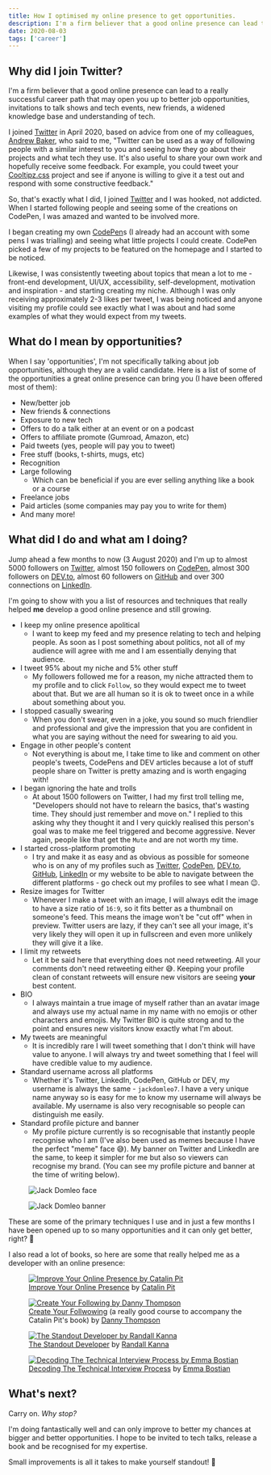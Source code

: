 ```yaml
---
title: How I optimised my online presence to get opportunities.
description: I'm a firm believer that a good online presence can lead to a really successful career path that may open you up to better job opportunities...
date: 2020-08-03
tags: ['career']
---
```


## Why did I join Twitter?

I'm a firm believer that a good online presence can lead to a really successful career path that may open you up to better job opportunities, invitations to talk shows and tech events, new friends, a widened knowledge base and understanding of tech.

I joined [Twitter](https://twitter.com/jackdomleo7) in April 2020, based on advice from one of my colleagues, [Andrew Baker](https://twitter.com/ajbkr), who said to me, "Twitter can be used as a way of following people with a similar interest to you and seeing how they go about their projects and what tech they use. It's also useful to share your own work and hopefully receive some feedback. For example, you could tweet your [Cooltipz.css](https://cooltipz.jackdomleo.dev) project and see if anyone is willing to give it a test out and respond with some constructive feedback."

So, that's exactly what I did, I joined [Twitter](https://twitter.com/jackdomleo7) and I was hooked, not addicted. When I started following people and seeing some of the creations on CodePen, I was amazed and wanted to be involved more.

I began creating my own [CodePen](https://codepen.io/jackdomleo7)s (I already had an account with some pens I was trialling) and seeing what little projects I could create. CodePen picked a few of my projects to be featured on the homepage and I started to be noticed.

Likewise, I was consistently tweeting about topics that mean a lot to me - front-end development, UI/UX, accessibility, self-development, motivation and inspiration - and starting creating my niche. Although I was only receiving approximately 2-3 likes per tweet, I was being noticed and anyone visiting my profile could see exactly what I was about and had some examples of what they would expect from my tweets.

## What do I mean by opportunities?

When I say 'opportunities', I'm not specifically talking about job opportunities, although they are a valid candidate. Here is a list of some of the opportunities a great online presence can bring you (I have been offered most of them):
- New/better job
- New friends & connections
- Exposure to new tech
- Offers to do a talk either at an event or on a podcast
- Offers to affiliate promote (Gumroad, Amazon, etc)
- Paid tweets (yes, people will pay you to tweet)
- Free stuff (books, t-shirts, mugs, etc)
- Recognition
- Large following
  - Which can be beneficial if you are ever selling anything like a book or a course
- Freelance jobs
- Paid articles (some companies may pay you to write for them)
- And many more!

## What did I do and what am I doing?

Jump ahead a few months to now (3 August 2020) and I'm up to almost 5000 followers on [Twitter](https://twitter.com/jackdomleo7), almost 150 followers on [CodePen](https://codepen.io/jackdomleo7), almost 300 followers on [DEV.to](https://dev.to/jackdomleo7), almost 60 followers on [GitHub](https://github.com/jackdomleo7) and over 300 connections on [LinkedIn](https://linkedin/in/jackdomleo7).

I'm going to show with you a list of resources and techniques that really helped **me** develop a good online presence and still growing.

- I keep my online presence apolitical
  - I want to keep my feed and my presence relating to tech and helping people. As soon as I post something about politics, not all of my audience will agree with me and I am essentially denying that audience.
- I tweet 95% about my niche and 5% other stuff
  - My followers followed me for a reason, my niche attracted them to my profile and to click `Follow`, so they would expect me to tweet about that. But we are all human so it is ok to tweet once in a while about something about you.
- I stopped casually swearing
  - When you don't swear, even in a joke, you sound so much friendlier and professional and give the impression that you are confident in what you are saying without the need for swearing to aid you.
- Engage in other people's content
  - Not everything is about me, I take time to like and comment on other people's tweets, CodePens and DEV articles because a lot of stuff people share on Twitter is pretty amazing and is worth engaging with!
- I began ignoring the hate and trolls
  - At about 1500 followers on Twitter, I had my first troll telling me, "Developers should not have to relearn the basics, that's wasting time. They should just remember and move on." I replied to this asking why they thought it and I very quickly realised this person's goal was to make me feel triggered and become aggressive. Never again, people like that get the `Mute` and are not worth my time.
- I started cross-platform promoting
  - I try and make it as easy and as obvious as possible for someone who is on any of my profiles such as [Twitter](https://twitter.com/jackdomleo7), [CodePen](https://codepen.io/jackdomleo7), [DEV.to](https://dev.to/jackdomleo7), [GitHub](https://github.com/jackdomleo7), [LinkedIn](https://linkedin/in/jackdomleo7) or <nuxt-link to="/">my website</nuxt-link> to be able to navigate between the different platforms - go check out my profiles to see what I mean 😉.
- Resize images for Twitter
  - Whenever I make a tweet with an image, I will always edit the image to have a size ratio of `16:9`, so it fits better as a thumbnail on someone's feed. This means the image won't be "cut off" when in preview. Twitter users are lazy, if they can't see all your image, it's very likely they will open it up in fullscreen and even more unlikely they will give it a like.
- I limit my retweets
  - Let it be said here that everything does not need retweeting. All your comments don't need retweeting either 😅. Keeping your profile clean of constant retweets will ensure new visitors are seeing **your** best content.
- BIO
  - I always maintain a true image of myself rather than an avatar image and always use my actual name in my name with no emojis or other characters and emojis. My Twitter BIO is quite strong and to the point and ensures new visitors know exactly what I'm about.
- My tweets are meaningful
  - It is incredibly rare I will tweet something that I don't think will have value to anyone. I will always try and tweet something that I feel will have credible value to my audience.
- Standard username across all platforms
  - Whether it's Twitter, LinkedIn, CodePen, GitHub or DEV, my username is always the same - `jackdomleo7`. I have a very unique name anyway so is easy for me to know my username will always be available. My username is also very recognisable so people can distinguish me easily.
- Standard profile picture and banner
  - My profile picture currently is so recognisable that instantly people recognise who I am (I've also been used as memes because I have the perfect "meme" face 😅). My banner on Twitter and LinkedIn are the same, to keep it simpler for me but also so viewers can recognise my brand. (You can see my profile picture and banner at the time of writing below).

<figure>
  <img src="/blog/how-i-optimised-my-online-presence-to-get-opportunities/me.png" alt="Jack Domleo face">
</figure>

<figure>
  <img src="/blog/how-i-optimised-my-online-presence-to-get-opportunities/banner.png" alt="Jack Domleo banner">
</figure>

These are some of the primary techniques I use and in just a few months I have been opened up to so many opportunities and it can only get better, right? 💪

I also read a lot of books, so here are some that really helped me as a developer with an online presence:

<figure>
  <a href="https://gumroad.com/a/875132019" rel="nofollow noopener" target="_blank">
    <img src="/blog/how-i-optimised-my-online-presence-to-get-opportunities/improve-your-online-presence-catalin-pit.png" alt="Improve Your Online Presence by Catalin Pit" />
  </a>
  <figcaption>
    <a href="https://gumroad.com/a/875132019" rel="nofollow noopener" target="_blank">Improve Your Online Presence</a> by <a href="https://twitter.com/catalinmpit" rel="nofollow noopener" target="_blank">Catalin Pit</a>
  </figcaption>
</figure>

<figure>
  <a href="https://gumroad.com/a/581530739" rel="nofollow noopener" target="_blank">
    <img src="/blog/how-i-optimised-my-online-presence-to-get-opportunities/create-your-following-danny-thompson.png" alt="Create Your Following by Danny Thompson" />
  </a>
  <figcaption>
    <a href="https://gumroad.com/a/581530739" rel="nofollow noopener" target="_blank">Create Your Follwowing</a> (a really good course to accompany the Catalin Pit's book) by <a href="https://twitter.com/DThompsonDev" rel="nofollow noopener" target="_blank">Danny Thompson</a>
  </figcaption>
</figure>

<figure>
  <a href="https://randallkanna.com/the-standout-developer" rel="nofollow noopener" target="_blank">
    <img src="/blog/how-i-optimised-my-online-presence-to-get-opportunities/the-standout-developer-randall-kanna.png" alt="The Standout Developer by Randall Kanna" />
  </a>
  <figcaption>
    <a href="https://randallkanna.com/the-standout-developer" rel="nofollow noopener" target="_blank">The Standout Developer</a> by <a href="https://twitter.com/RandallKanna" rel="nofollow noopener" target="_blank">Randall Kanna</a>
  </figcaption>
</figure>

<figure>
  <a href="https://gumroad.com/l/aUVXY" rel="nofollow noopener" target="_blank">
    <img src="/blog/how-i-optimised-my-online-presence-to-get-opportunities/decoding-the-technical-interview-process-emma-bostian.png" alt="Decoding The Technical Interview Process by Emma Bostian" />
  </a>
  <figcaption>
    <a href="https://gumroad.com/l/aUVXY" rel="nofollow noopener" target="_blank">Decoding The Technical Interview Process</a> by <a href="https://twitter.com/EmmaBostian" rel="nofollow noopener" target="_blank">Emma Bostian</a>
  </figcaption>
</figure>

## What's next?

Carry on. _Why stop?_

I'm doing fantastically well and can only improve to better my chances at bigger and better opportunities. I hope to be invited to tech talks, release a book and be recognised for my expertise.

Small improvements is all it takes to make yourself standout! 💪